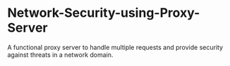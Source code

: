 # Network-Security-using-Proxy-Server
A functional proxy server to handle multiple requests and provide security against threats in a network domain.

